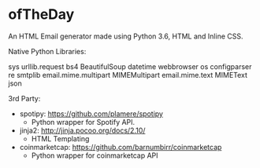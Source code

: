 # ofTheDay
An HTML Email generator made using Python 3.6, HTML and Inline CSS.  

Native Python Libraries:

sys
urllib.request
bs4
  BeautifulSoup
datetime
webbrowser
os
configparser
re
smtplib
email.mime.multipart
  MIMEMultipart
email.mime.text
  MIMEText
json
  
3rd Party:

- spotipy: https://github.com/plamere/spotipy
  - Python wrapper for Spotify API.
- jinja2: http://jinja.pocoo.org/docs/2.10/
  - HTML Templating 
- coinmarketcap: https://github.com/barnumbirr/coinmarketcap
  - Python wrapper for coinmarketcap API

